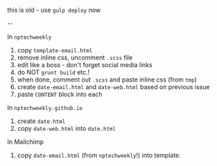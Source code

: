 this is old - use `gulp deploy` now

--

In `nptechweekly`

1. copy `template-email.html`
2. remove inline css, uncomment `.scss` file
3. edit like a boss - don't forget social media links
4. do NOT `grunt build` etc.!
5. when done, comment out `.scss` and paste inline css (from `tmp`)
6. create `date-email.html` and `date-web.html` based on previous issue
7. paste `CONTENT` block into each

In `nptechweekly.github.io`

1. create `date.html`
2. copy `date-web.html` into `date.html`

In Mailchimp

1. copy `date-email.html` (from `nptechweekly`!) into template.